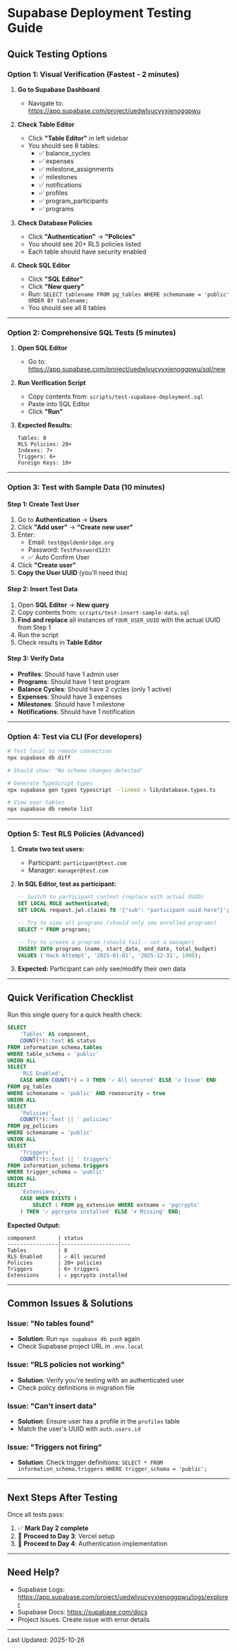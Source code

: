 # Supabase Deployment Testing Guide

## Quick Testing Options

### Option 1: Visual Verification (Fastest - 2 minutes)

1. **Go to Supabase Dashboard**
   - Navigate to: https://app.supabase.com/project/uedwlvucyyxjenoggpwu

2. **Check Table Editor**
   - Click **"Table Editor"** in left sidebar
   - You should see 8 tables:
     - ✅ balance_cycles
     - ✅ expenses
     - ✅ milestone_assignments
     - ✅ milestones
     - ✅ notifications
     - ✅ profiles
     - ✅ program_participants
     - ✅ programs

3. **Check Database Policies**
   - Click **"Authentication"** → **"Policies"**
   - You should see 20+ RLS policies listed
   - Each table should have security enabled

4. **Check SQL Editor**
   - Click **"SQL Editor"**
   - Click **"New query"**
   - Run: `SELECT tablename FROM pg_tables WHERE schemaname = 'public' ORDER BY tablename;`
   - You should see all 8 tables

---

### Option 2: Comprehensive SQL Tests (5 minutes)

1. **Open SQL Editor**
   - Go to: https://app.supabase.com/project/uedwlvucyyxjenoggpwu/sql/new

2. **Run Verification Script**
   - Copy contents from: `scripts/test-supabase-deployment.sql`
   - Paste into SQL Editor
   - Click **"Run"**

3. **Expected Results:**
   ```
   Tables: 8
   RLS Policies: 20+
   Indexes: 7+
   Triggers: 6+
   Foreign Keys: 10+
   ```

---

### Option 3: Test with Sample Data (10 minutes)

#### Step 1: Create Test User
1. Go to **Authentication** → **Users**
2. Click **"Add user"** → **"Create new user"**
3. Enter:
   - Email: `test@goldenbridge.org`
   - Password: `TestPassword123!`
   - ✅ Auto Confirm User
4. Click **"Create user"**
5. **Copy the User UUID** (you'll need this)

#### Step 2: Insert Test Data
1. Open **SQL Editor** → **New query**
2. Copy contents from: `scripts/test-insert-sample-data.sql`
3. **Find and replace** all instances of `YOUR_USER_UUID` with the actual UUID from Step 1
4. Run the script
5. Check results in **Table Editor**

#### Step 3: Verify Data
- **Profiles**: Should have 1 admin user
- **Programs**: Should have 1 test program
- **Balance Cycles**: Should have 2 cycles (only 1 active)
- **Expenses**: Should have 3 expenses
- **Milestones**: Should have 1 milestone
- **Notifications**: Should have 1 notification

---

### Option 4: Test via CLI (For developers)

```bash
# Test local to remote connection
npx supabase db diff

# Should show: "No schema changes detected"

# Generate TypeScript types
npx supabase gen types typescript --linked > lib/database.types.ts

# View your tables
npx supabase db remote list
```

---

### Option 5: Test RLS Policies (Advanced)

1. **Create two test users:**
   - Participant: `participant@test.com`
   - Manager: `manager@test.com`

2. **In SQL Editor, test as participant:**
   ```sql
   -- Switch to participant context (replace with actual UUID)
   SET LOCAL ROLE authenticated;
   SET LOCAL request.jwt.claims TO '{"sub": "participant-uuid-here"}';

   -- Try to view all programs (should only see enrolled programs)
   SELECT * FROM programs;

   -- Try to create a program (should fail - not a manager)
   INSERT INTO programs (name, start_date, end_date, total_budget)
   VALUES ('Hack Attempt', '2025-01-01', '2025-12-31', 1000);
   ```

3. **Expected:** Participant can only see/modify their own data

---

## Quick Verification Checklist

Run this single query for a quick health check:

```sql
SELECT
    'Tables' AS component,
    COUNT(*)::text AS status
FROM information_schema.tables
WHERE table_schema = 'public'
UNION ALL
SELECT
    'RLS Enabled',
    CASE WHEN COUNT(*) = 8 THEN '✓ All secured' ELSE '✗ Issue' END
FROM pg_tables
WHERE schemaname = 'public' AND rowsecurity = true
UNION ALL
SELECT
    'Policies',
    COUNT(*)::text || ' policies'
FROM pg_policies
WHERE schemaname = 'public'
UNION ALL
SELECT
    'Triggers',
    COUNT(*)::text || ' triggers'
FROM information_schema.triggers
WHERE trigger_schema = 'public'
UNION ALL
SELECT
    'Extensions',
    CASE WHEN EXISTS (
        SELECT 1 FROM pg_extension WHERE extname = 'pgcrypto'
    ) THEN '✓ pgcrypto installed' ELSE '✗ Missing' END;
```

**Expected Output:**
```
component       | status
----------------|----------------------
Tables          | 8
RLS Enabled     | ✓ All secured
Policies        | 20+ policies
Triggers        | 6+ triggers
Extensions      | ✓ pgcrypto installed
```

---

## Common Issues & Solutions

### Issue: "No tables found"
- **Solution**: Run `npx supabase db push` again
- Check Supabase project URL in `.env.local`

### Issue: "RLS policies not working"
- **Solution**: Verify you're testing with an authenticated user
- Check policy definitions in migration file

### Issue: "Can't insert data"
- **Solution**: Ensure user has a profile in the `profiles` table
- Match the user's UUID with `auth.users.id`

### Issue: "Triggers not firing"
- **Solution**: Check trigger definitions: `SELECT * FROM information_schema.triggers WHERE trigger_schema = 'public';`

---

## Next Steps After Testing

Once all tests pass:

1. ✅ **Mark Day 2 complete**
2. 🔄 **Proceed to Day 3**: Vercel setup
3. 🔄 **Proceed to Day 4**: Authentication implementation

---

## Need Help?

- Supabase Logs: https://app.supabase.com/project/uedwlvucyyxjenoggpwu/logs/explorer
- Supabase Docs: https://supabase.com/docs
- Project Issues: Create issue with error details

---

Last Updated: 2025-10-26
